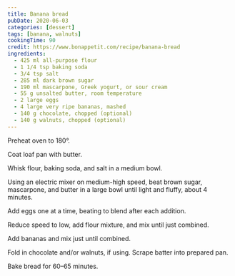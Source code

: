 ```yaml
---
title: Banana bread
pubDate: 2020-06-03
categories: [dessert]
tags: [banana, walnuts]
cookingTime: 90
credit: https://www.bonappetit.com/recipe/banana-bread
ingredients:
  - 425 ml all-purpose flour
  - 1 1/4 tsp baking soda
  - 3/4 tsp salt
  - 285 ml dark brown sugar
  - 190 ml mascarpone, Greek yogurt, or sour cream
  - 55 g unsalted butter, room temperature
  - 2 large eggs
  - 4 large very ripe bananas, mashed
  - 140 g chocolate, chopped (optional)
  - 140 g walnuts, chopped (optional)
---
```


Preheat oven to 180°.

Coat loaf pan with butter.

Whisk flour, baking soda, and salt in a medium bowl.

Using an electric mixer on medium-high speed, beat brown sugar, mascarpone, and butter in a large bowl until light and fluffy, about 4 minutes.

Add eggs one at a time, beating to blend after each addition.

Reduce speed to low, add flour mixture, and mix until just combined.

Add bananas and mix just until combined.

Fold in chocolate and/or walnuts, if using. Scrape batter into prepared pan.

Bake bread for 60–65 minutes.
